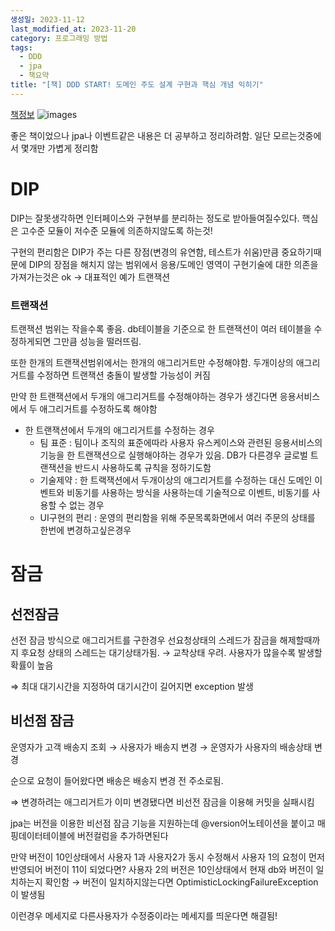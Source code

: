 ```yaml
---
생성일: 2023-11-12
last_modified_at: 2023-11-20
category: 프로그래밍 방법
tags:
  - DDD
  - jpa
  - 책요약
title: "[책] DDD START! 도메인 주도 설계 구현과 핵심 개념 익히기"
---
```

[책정보](https://m.yes24.com/Goods/Detail/27750871)
![images](IMG-20240925154558.png)

좋은 책이었으나 jpa나 이벤트같은 내용은 더 공부하고 정리하려함. 일단 모르는것중에서 몇개만 가볍게 정리함

# DIP

DIP는 잘못생각하면 인터페이스와 구현부를 분리하는 정도로 받아들여질수있다. 핵심은 고수준 모듈이 저수준 모듈에 의존하지않도록 하는것!

구현의 편리함은 DIP가 주는 다른 장점(변경의 유연함, 테스트가 쉬움)만큼 중요하기때문에 DIP의 장점을 해치지 않는 범위에서 응용/도메인 영역이 구현기술에 대한 의존을 가져가는것은 ok → 대표적인 예가 트랜잭션

### 트랜잭션

트랜잭션 범위는 작을수록 좋음. db테이블을 기준으로 한 트랜잭션이 여러 테이블을 수정하게되면 그만큼 성능을 떨러뜨림.

또한 한개의 트랜잭션범위에서는 한개의 애그리거트만 수정해야함. 두개이상의 애그리거트를 수정하면 트랜잭션 충돌이 발생할 가능성이 커짐

만약 한 트랜잭션에서 두개의 애그리거트를 수정해야하는 경우가 생긴다면 응용서비스에서 두 애그리거트를 수정하도록 해야함

- 한 트랜잭션에서 두개의 애그리거트를 수정하는 경우
    - 팀 표준 : 팀이나 조직의 표준에따라 사용자 유스케이스와 관련된 응용서비스의 기능을 한 트랜잭션으로 실행해야하는 경우가 있음. DB가 다른경우 글로벌 트랜잭션을 반드시 사용하도록 규칙을 정하기도함
    - 기술제약 : 한 트랙잭션에서 두개이상의 애그리거트를 수정하는 대신 도메인 이벤트와 비동기를 사용하는 방식을 사용하는데 기술적으로 이벤트, 비동기를 사용할 수 없는 경우
    - UI구현의 편리 : 운영의 편리함을 위해 주문목록화면에서 여러 주문의 상태를 한번에 변경하고싶은경우

# 잠금

## 선전잠금

선전 잠금 방식으로 애그리거트를 구한경우 선요청상태의 스레드가 잠금을 해제할때까지 후요청 상태의 스레드는 대기상태가됨. → 교착상태 우려. 사용자가 많을수록 발생할 확률이 높음

⇒ 최대 대기시간을 지정하여 대기시간이 길어지면 exception 발생

## 비선점 잠금

운영자가 고객 배송지 조회 → 사용자가 배송지 변경 → 운영자가 사용자의 배송상태 변경

순으로 요청이 들어왔다면 배송은 배송지 변경 전 주소로됨.

⇒ 변경하려는 애그리거트가 이미 변경됐다면 비선전 잠금을 이용해 커밋을 실패시킴

jpa는 버전을 이용한 비선점 잠금 기능을 지원하는데 @version어노테이션을 붙이고 매핑데이터테이블에 버전컬럼을 추가하면된다

만약 버전이 10인상태에서 사용자 1과 사용자2가 동시 수정해서 사용자 1의 요청이 먼저 반영되어 버전이 11이 되었다면? 사용자 2의 버전은 10인상태에서 현재 db와 버전이 일치하는지 확인함 → 버전이 일치하지않는다면 OptimisticLockingFailureException이 발생됨

이런경우 메세지로 다른사용자가 수정중이라는 메세지를 띄운다면 해결됨!